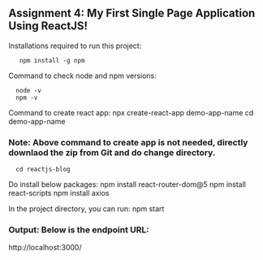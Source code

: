 ## Assignment 4: My First Single Page Application Using ReactJS!

Installations required to run this project:

       npm install -g npm
      
Command to check node and npm versions:

      node -v
      npm -v
      
Command to create react app:
      npx create-react-app demo-app-name
      cd demo-app-name

### Note: Above command to create app is not needed, directly downlaod the zip from Git and do change directory.
      cd reactjs-blog

Do install below packages:
      npm install react-router-dom@5
      npm install react-scripts
      npm install axios

In the project directory, you can run:
      npm start
     
### Output: Below is the endpoint URL:
  http://localhost:3000/

